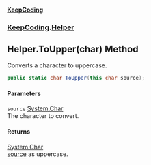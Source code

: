 #### [KeepCoding](index.md 'index')
### [KeepCoding](KeepCoding.md 'KeepCoding').[Helper](Helper.md 'KeepCoding.Helper')
## Helper.ToUpper(char) Method
Converts a character to uppercase.  
```csharp
public static char ToUpper(this char source);
```
#### Parameters
<a name='KeepCoding.Helper.ToUpper(char).source'></a>
`source` [System.Char](https://docs.microsoft.com/en-us/dotnet/api/System.Char 'System.Char')  
The character to convert.
  
#### Returns
[System.Char](https://docs.microsoft.com/en-us/dotnet/api/System.Char 'System.Char')  
[source](Helper.ToUpper.3PlJKEZm0NJdF4r832Halg.md#KeepCoding.Helper.ToUpper(char).source 'KeepCoding.Helper.ToUpper(char).source') as uppercase.
